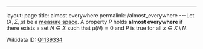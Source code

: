 ---
 layout: page
 title: almost everywhere
 permalink: /almost_everywhere
---Let $(X,\Sigma,\mu)$ be a [measure space](https://defsmath.github.io/DefsMath/measure_space). A property $P$ holds **almost everywhere** if there exists a set $N \in \Sigma$ such that $\mu(N) = 0$ and $P$ is true for all $x \in X\setminus N$.

Wikidata ID: [Q1139334](https://www.wikidata.org/wiki/Q1139334)